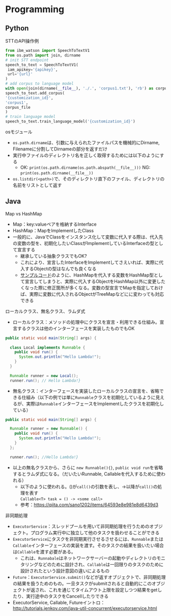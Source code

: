 # Programming
## Python  
STTのAPI操作例  
```python
from ibm_watson import SpeechToTextV1
from os.path import join, dirname
# init STT endpoint
speech_to_text = SpeechToTextV1(   
 iam_apikey='{apikey}',
 url='{url}'
)
# add corpus to language model
with open(join(dirname(__file__), './.', 'corpus1.txt'), 'rb') as corpus_file:
speech_to_text.add_corpus(
'{customization_id}',
'corpus1',
corpus_file
)
# train language model
speech_to_text.train_language_model('{customization_id}')
```
  
osモジュール  
- `os.path.dirname`は、引数に与えられたファイルパスを機械的にDirname, Filenameに分割してDirnameの部分を返すだけ  
- 実行中ファイルのディレクトリ名を正しく取得するためには以下のようにする  
  - OK: `print(os.path.dirname(os.path.abspath(__file__)))` NG: `print(os.path.dirname(__file__))`  
- `os.listdir(<path>)`で、そのディレクトリ直下のファイル、ディレクトリの名前をリストとして返す


## Java
Map vs HashMap  
- Map：key:valueペアを格納するInterface  
- HashMap：MapをImplementしたClass  
- 一般的に、JavaでClassをインスタンス化して変数に代入する際は、代入先の変数の型を、初期化したいClassがImplementしているInterfaceの型として宣言する 
  - 継承している抽象クラスでもOK?
  - これにより、宣言したInterfaceをImplementしてさえいれば、実際に代入するObjectの型はなんでも良くなる  
  - [サンプルコード](https://stackoverflow.com/questions/1348199/what-is-the-difference-between-the-hashmap-and-map-objects-in-java)のように、HashMapを代入する変数をHashMap型として宣言してしまうと、実際に代入するObjectをHashMap以外に変更したくなった際に修正箇所が多くなる。変数の型宣言でMapを指定しておけば、実際に変数に代入されるObjectがTreeMapなどにに変わっても対応できる
  
ローカルクラス、無名クラス、ラムダ式  
- ローカルクラス：メソッドの処理中にクラスを宣言・利用できる仕組み。宣言するクラスは他のインターフェースを実装したものでもOK  
```java
public static void main(String[] args) {
  
  class Local implements Runnable {
    public void run() {
      System.out.println("Hello Lambda!");
    }
  }
  
  Runnable runner = new Local();
  runner.run(); // Hello Lambda!}
```

- 無名クラス：インターフェースを実装したローカルクラスの宣言を、省略できる仕組み（以下の例では単に`Runnable`クラスを初期化しているように見えるが、実際は`Runnable`インターフェースをImplementしたクラスを初期化している）  
```java
public static void main(String[] args) {

  Runnable runner = new Runnable() {
    public void run() {
      System.out.println("Hello Lambda!");
    }
  };
  
  runner.run(); //Hello Lambda!}
```

- 以上の無名クラスから、さらに `new Runnable(){}`, `public void run`を省略するとラムダ式になる。（だいたいRunnable, Callableを代入するために使われる）
  - 以下のように使われる。()が`call()`の引数を表し、->以降が`call()`の処理を表す  
    `Callable<T> task = () -> <some call>`
  - 参考：https://qiita.com/sano1202/items/64593e8e981e8d6439d3  
  
非同期処理  
- `ExecutorService`：スレッドプールを用いて非同期処理を行うためのオブジェクト。プログラム実行中に独立して他のタスクを扱わせることができる
- `ExecutorService`にタスクを非同期実行させるさせるには、`Runnable`または`Callable`インターフェースの実装を渡す。そのタスクの結果を扱いたい場合は`Callable`を渡す必要がある。
  - これは、`Runnabale`はネットワークサーバーの起動やディレクトリのモニタリングなどのために設計され、`Callable`は一回限りのタスクのために設計されたという設計意図の違いによるもの  
- `Future`：`ExecutorService.submit()`などが返すオブジェクトで、非同期処理の結果を扱うためのもの。一旦タスクがsubmitされると自動的にこのオブジェクトが返され、これを通じてタイムアウト上限を設定しつつ結果をgetしたり、実行途中のタスクをCancellしたりできる  
- ExecutorService, Callable, Futureイントロ：http://tutorials.jenkov.com/java-util-concurrent/executorservice.html
